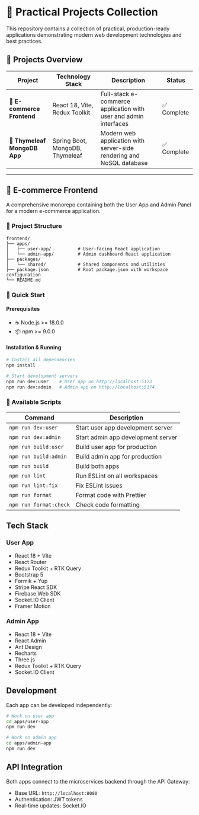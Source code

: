 # 🚀 Practical Projects Collection

This repository contains a collection of practical, production-ready applications demonstrating modern web development technologies and best practices.

## 📁 Projects Overview

| Project | Technology Stack | Description | Status |
|---------|------------------|-------------|--------|
| **🛒 E-commerce Frontend** | React 18, Vite, Redux Toolkit | Full-stack e-commerce application with user and admin interfaces | ✅ Complete |
| **👥 Thymeleaf MongoDB App** | Spring Boot, MongoDB, Thymeleaf | Modern web application with server-side rendering and NoSQL database | ✅ Complete |

---

## 🛒 E-commerce Frontend

A comprehensive monorepo containing both the User App and Admin Panel for a modern e-commerce application.

### 📁 Project Structure

```
frontend/
├── apps/
│   ├── user-app/          # User-facing React application
│   └── admin-app/         # Admin dashboard React application
├── packages/
│   └── shared/            # Shared components and utilities
├── package.json           # Root package.json with workspace configuration
└── README.md
```

### 🚀 Quick Start

#### Prerequisites
- ☕ Node.js >= 18.0.0
- 📦 npm >= 9.0.0

#### Installation & Running
```bash
# Install all dependencies
npm install

# Start development servers
npm run dev:user    # User app on http://localhost:5173
npm run dev:admin   # Admin app on http://localhost:5174
```

### 📜 Available Scripts

| Command | Description |
|---------|-------------|
| `npm run dev:user` | Start user app development server |
| `npm run dev:admin` | Start admin app development server |
| `npm run build:user` | Build user app for production |
| `npm run build:admin` | Build admin app for production |
| `npm run build` | Build both apps |
| `npm run lint` | Run ESLint on all workspaces |
| `npm run lint:fix` | Fix ESLint issues |
| `npm run format` | Format code with Prettier |
| `npm run format:check` | Check code formatting |

## Tech Stack

### User App
- React 18 + Vite
- React Router
- Redux Toolkit + RTK Query
- Bootstrap 5
- Formik + Yup
- Stripe React SDK
- Firebase Web SDK
- Socket.IO Client
- Framer Motion

### Admin App
- React 18 + Vite
- React Admin
- Ant Design
- Recharts
- Three.js
- Redux Toolkit + RTK Query
- Socket.IO Client

## Development

Each app can be developed independently:

```bash
# Work on user app
cd apps/user-app
npm run dev

# Work on admin app
cd apps/admin-app
npm run dev
```

## API Integration

Both apps connect to the microservices backend through the API Gateway:
- Base URL: `http://localhost:8080`
- Authentication: JWT tokens
- Real-time updates: Socket.IO
